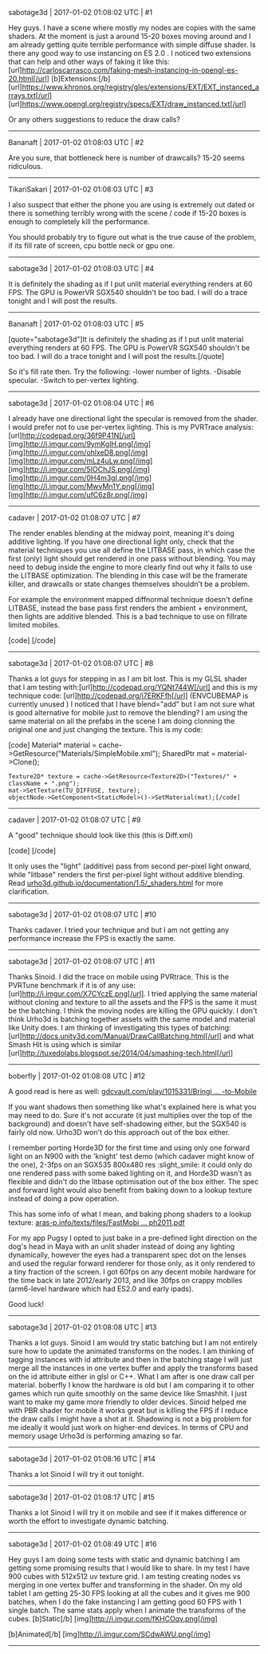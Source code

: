 sabotage3d | 2017-01-02 01:08:02 UTC | #1

Hey guys. I have a scene where mostly my nodes are copies with the same shaders. At the moment is just a around 15-20 boxes moving around and I am already getting quite terrible performance with simple diffuse shader. Is there any good way to use instancing on ES 2.0 . I noticed two extensions that can help  and other ways of faking it like this: [url]http://carloscarrasco.com/faking-mesh-instancing-in-opengl-es-20.html[/url]
[b]Extensions:[/b]
[url]https://www.khronos.org/registry/gles/extensions/EXT/EXT_instanced_arrays.txt[/url]
[url]https://www.opengl.org/registry/specs/EXT/draw_instanced.txt[/url]

Or any others suggestions to reduce the draw calls?

-------------------------

Bananaft | 2017-01-02 01:08:03 UTC | #2

Are you sure, that bottleneck here is number of drawcalls? 15-20 seems ridiculous.

-------------------------

TikariSakari | 2017-01-02 01:08:03 UTC | #3

I also suspect that either the phone you are using is extremely out dated or there is something terribly wrong with the scene / code if 15-20 boxes is enough to completely kill the performance.

You should probably try to figure out what is the true cause of the problem, if its fill rate of screen, cpu bottle neck or gpu one.

-------------------------

sabotage3d | 2017-01-02 01:08:03 UTC | #4

It is definitely the shading as if I put unlit material everything renders at 60 FPS. The GPU is PowerVR SGX540 shouldn't be too bad. I will do a trace tonight and I will post the results.

-------------------------

Bananaft | 2017-01-02 01:08:03 UTC | #5

[quote="sabotage3d"]It is definitely the shading as if I put unlit material everything renders at 60 FPS. The GPU is PowerVR SGX540 shouldn't be too bad. I will do a trace tonight and I will post the results.[/quote]

So it's fill rate then. Try the following:
-lower number of lights.
-Disable specular.
-Switch to per-vertex lighting.

-------------------------

sabotage3d | 2017-01-02 01:08:04 UTC | #6

I already have one directional light the specular is removed from the shader. I would prefer not to use per-vertex lighting. 
This is my PVRTrace analysis: [url]http://codepad.org/36f9P41N[/url]
[img]http://i.imgur.com/9ymKglH.png[/img]
[img]http://i.imgur.com/ohlxeD8.png[/img][img]http://i.imgur.com/mLz4uLw.png[/img]
[img]http://i.imgur.com/5IOChJS.png[/img][img]http://i.imgur.com/0H4m3gI.png[/img][img]http://i.imgur.com/MwvMn1Y.png[/img][img]http://i.imgur.com/ufC6z8r.png[/img]

-------------------------

cadaver | 2017-01-02 01:08:07 UTC | #7

The render enables blending at the midway point, meaning it's doing additive lighting. If you have one directional light only, check that the material techniques you use all define the LITBASE pass, in which case the first (only) light should get rendered in one pass without blending. You may need to debug inside the engine to more clearly find out why it fails to use the LITBASE optimization. The blending in this case will be the framerate killer, and drawcalls or state changes themselves shouldn't be a problem.

For example the environment mapped diffnormal technique doesn't define LITBASE, instead the base pass first renders the ambient + environment, then lights are additive blended. This is a bad technique to use on fillrate limited mobiles.

[code]
<technique vs="LitSolid" ps="LitSolid" psdefines="DIFFMAP">
    <pass name="base" vsdefines="NORMALMAP ENVCUBEMAP" psdefines="NORMALMAP ENVCUBEMAP" />
    <pass name="light" vsdefines="NORMALMAP" psdefines="NORMALMAP" depthtest="equal" depthwrite="false" blend="add" />
    <pass name="prepass" vsdefines="NORMALMAP" psdefines="PREPASS NORMALMAP" />
    <pass name="material" vsdefines="NORMALMAP ENVCUBEMAP" psdefines="MATERIAL NORMALMAP ENVCUBEMAP" depthtest="equal" depthwrite="false" />
    <pass name="deferred" vsdefines="NORMALMAP ENVCUBEMAP" psdefines="DEFERRED NORMALMAP ENVCUBEMAP" />
    <pass name="depth" vs="Depth" ps="Depth" />
    <pass name="shadow" vs="Shadow" ps="Shadow" />
</technique>
[/code]

-------------------------

sabotage3d | 2017-01-02 01:08:07 UTC | #8

Thanks a lot guys for stepping in as I am bit lost. This is my GLSL shader that I am testing with:[url]http://codepad.org/YQNt744W[/url]    and this is my technique code: [url]http://codepad.org/j7ERKFfh[/url]  (ENVCUBEMAP is currently unused )
I noticed that I have  blend="add"  but I am not sure what is good alternative for mobile just to remove the blending? I am using the same material on all the prefabs in the scene I am doing clonning the original one and just changing the texture. This is my code: 

[code]    Material* material = cache->GetResource<Material>("Materials/SimpleMobile.xml");
    SharedPtr<Material> mat = material->Clone();
    
    Texture2D* texture = cache->GetResource<Texture2D>("Textures/" + className + ".png");
    mat->SetTexture(TU_DIFFUSE, texture);
    objectNode->GetComponent<StaticModel>()->SetMaterial(mat);[/code]

-------------------------

cadaver | 2017-01-02 01:08:07 UTC | #9

A "good" technique should look like this (this is Diff.xml)

[code]
<technique vs="LitSolid" ps="LitSolid" psdefines="DIFFMAP">
    <pass name="base" />
    <pass name="litbase" psdefines="AMBIENT" />
    <pass name="light" depthtest="equal" depthwrite="false" blend="add" />
</technique>
[/code]

It only uses the "light" (additive) pass from second per-pixel light onward, while "litbase" renders the first per-pixel light without additive blending. Read [urho3d.github.io/documentation/1.5/_shaders.html](http://urho3d.github.io/documentation/1.5/_shaders.html) for more clarification.

-------------------------

sabotage3d | 2017-01-02 01:08:07 UTC | #10

Thanks cadaver. I tried your technique and but I am not getting any performance increase the FPS is exactly the same.

-------------------------

sabotage3d | 2017-01-02 01:08:07 UTC | #11

Thanks Sinoid. I did the trace on mobile using PVRtrace. This is the PVRTune benchmark if it is of any use: [url]http://i.imgur.com/X7CYczE.png[/url]. I tried applying the same material without cloning and texture to all the assets and the FPS is the same it must be the batching. I think the moving nodes are killing the GPU quickly. I don't think Urho3d is batching together assets with the same model and material like Unity does. I am thinking of investigating this types of batching: [url]http://docs.unity3d.com/Manual/DrawCallBatching.html[/url]  and  what Smash Hit is using which is similar [url]http://tuxedolabs.blogspot.se/2014/04/smashing-tech.html[/url]

-------------------------

boberfly | 2017-01-02 01:08:08 UTC | #12

A good read is here as well:
[gdcvault.com/play/1015331/Bringi ... -to-Mobile](http://gdcvault.com/play/1015331/Bringing-AAA-Graphics-to-Mobile)

If you want shadows then something like what's explained here is what you may need to do. Sure it's not accurate (it just multiplies over the top of the background) and doesn't have self-shadowing either, but the SGX540 is fairly old now. Urho3D won't do this approach out of the box either.

I remember porting Horde3D for the first time and using only one forward light on an N900 with the 'knight' test demo (which cadaver might know of the one), 2-3fps on an SGX535 800x480 res :slight_smile: it could only do one rendered pass with some baked lighting on it, and Horde3D wasn't as flexible and didn't do the litbase optimisation out of the box either. The spec and forward light would also benefit from baking down to a lookup texture instead of doing a pow operation. 

This has some info of what I mean, and baking phong shaders to a lookup texture:
[aras-p.info/texts/files/FastMobi ... ph2011.pdf](http://aras-p.info/texts/files/FastMobileShaders_siggraph2011.pdf)

For my app Pugsy I opted to just bake in a pre-defined light direction on the dog's head in Maya with an unlit shader instead of doing any lighting dynamically, however the eyes had a transparent spec dot on the lenses and used the regular forward renderer for those only, as it only rendered to a tiny fraction of the screen. I got 60fps on any decent mobile hardware for the time back in late 2012/early 2013, and like 30fps on crappy mobiles (arm6-level hardware which had ES2.0 and early ipads).

Good luck!

-------------------------

sabotage3d | 2017-01-02 01:08:08 UTC | #13

Thanks a lot guys. Sinoid I am would try static batching but I am not entirely sure how to update the animated transforms on the nodes. I am thinking of tagging instances with id attribute and then in the batching stage I will just merge all the instances in one vertex buffer and apply the transforms based on the id attribute either in glsl or C++. What I am after is one draw call per material. boberfly I know the hardware is old but I am comparing it to other games which run quite smoothly on the same device like Smashhit. I just want to make my game more friendly to older devices. Sinoid helped me with PBR shader for mobile it works great but is killing the FPS if I reduce the draw calls I might have a shot at it. Shadowing is not a big problem for me ideally it would just work on higher-end devices. In terms of CPU and memory usage Urho3d is performing amazing so far.

-------------------------

sabotage3d | 2017-01-02 01:08:16 UTC | #14

Thanks a lot Sinoid I will try it out tonight.

-------------------------

sabotage3d | 2017-01-02 01:08:17 UTC | #15

Thanks a lot Sinoid I will try it on mobile and see if it makes difference or worth the effort to investigate dynamic batching.

-------------------------

sabotage3d | 2017-01-02 01:08:49 UTC | #16

Hey guys I am doing some tests with static and dynamic batching I am getting some promising results that I would like to share. In my test I have 900 cubes with 512x512 uv texture grid. I am testing creating nodes vs merging in one vertex buffer and transforming in the shader. On my old tablet I am getting 25-30 FPS looking at all the cubes and it gives me 900 batches, when I do the fake instancing I am getting good 60 FPS with 1 single batch. The same stats apply when I animate the transforms of the cubes.
[b]Static[/b]
[img]http://i.imgur.com/fKHCOqv.png[/img]

[b]Animated[/b]
[img]http://i.imgur.com/SCdwAWU.png[/img]

-------------------------

